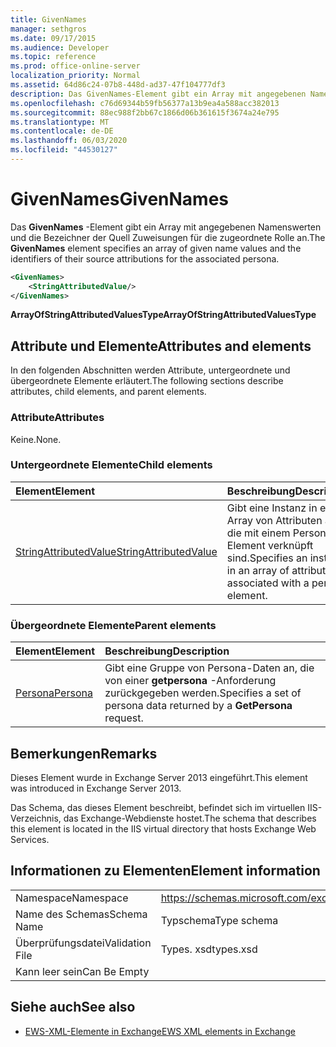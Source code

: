 ```yaml
---
title: GivenNames
manager: sethgros
ms.date: 09/17/2015
ms.audience: Developer
ms.topic: reference
ms.prod: office-online-server
localization_priority: Normal
ms.assetid: 64d86c24-07b8-448d-ad37-47f104777df3
description: Das GivenNames-Element gibt ein Array mit angegebenen Namenswerten und die Bezeichner der Quell Zuweisungen für die zugeordnete Rolle an.
ms.openlocfilehash: c76d69344b59fb56377a13b9ea4a588acc382013
ms.sourcegitcommit: 88ec988f2bb67c1866d06b361615f3674a24e795
ms.translationtype: MT
ms.contentlocale: de-DE
ms.lasthandoff: 06/03/2020
ms.locfileid: "44530127"
---
```

# <a name="givennames"></a><span data-ttu-id="d873c-103">GivenNames</span><span class="sxs-lookup"><span data-stu-id="d873c-103">GivenNames</span></span>

<span data-ttu-id="d873c-104">Das **GivenNames** -Element gibt ein Array mit angegebenen Namenswerten und die Bezeichner der Quell Zuweisungen für die zugeordnete Rolle an.</span><span class="sxs-lookup"><span data-stu-id="d873c-104">The **GivenNames** element specifies an array of given name values and the identifiers of their source attributions for the associated persona.</span></span> 
  
```xml
<GivenNames>
    <StringAttributedValue/>
</GivenNames>
```

 <span data-ttu-id="d873c-105">**ArrayOfStringAttributedValuesType**</span><span class="sxs-lookup"><span data-stu-id="d873c-105">**ArrayOfStringAttributedValuesType**</span></span>
## <a name="attributes-and-elements"></a><span data-ttu-id="d873c-106">Attribute und Elemente</span><span class="sxs-lookup"><span data-stu-id="d873c-106">Attributes and elements</span></span>

<span data-ttu-id="d873c-107">In den folgenden Abschnitten werden Attribute, untergeordnete und übergeordnete Elemente erläutert.</span><span class="sxs-lookup"><span data-stu-id="d873c-107">The following sections describe attributes, child elements, and parent elements.</span></span>
  
### <a name="attributes"></a><span data-ttu-id="d873c-108">Attribute</span><span class="sxs-lookup"><span data-stu-id="d873c-108">Attributes</span></span>

<span data-ttu-id="d873c-109">Keine.</span><span class="sxs-lookup"><span data-stu-id="d873c-109">None.</span></span>
  
### <a name="child-elements"></a><span data-ttu-id="d873c-110">Untergeordnete Elemente</span><span class="sxs-lookup"><span data-stu-id="d873c-110">Child elements</span></span>

|<span data-ttu-id="d873c-111">**Element**</span><span class="sxs-lookup"><span data-stu-id="d873c-111">**Element**</span></span>|<span data-ttu-id="d873c-112">**Beschreibung**</span><span class="sxs-lookup"><span data-stu-id="d873c-112">**Description**</span></span>|
|:-----|:-----|
|[<span data-ttu-id="d873c-113">StringAttributedValue</span><span class="sxs-lookup"><span data-stu-id="d873c-113">StringAttributedValue</span></span>](stringattributedvalue.md) <br/> |<span data-ttu-id="d873c-114">Gibt eine Instanz in einem Array von Attributen an, die mit einem Persona-Element verknüpft sind.</span><span class="sxs-lookup"><span data-stu-id="d873c-114">Specifies an instance in an array of attributes associated with a persona element.</span></span>  <br/> |
   
### <a name="parent-elements"></a><span data-ttu-id="d873c-115">Übergeordnete Elemente</span><span class="sxs-lookup"><span data-stu-id="d873c-115">Parent elements</span></span>

|<span data-ttu-id="d873c-116">**Element**</span><span class="sxs-lookup"><span data-stu-id="d873c-116">**Element**</span></span>|<span data-ttu-id="d873c-117">**Beschreibung**</span><span class="sxs-lookup"><span data-stu-id="d873c-117">**Description**</span></span>|
|:-----|:-----|
|[<span data-ttu-id="d873c-118">Persona</span><span class="sxs-lookup"><span data-stu-id="d873c-118">Persona</span></span>](persona.md) <br/> |<span data-ttu-id="d873c-119">Gibt eine Gruppe von Persona-Daten an, die von einer **getpersona** -Anforderung zurückgegeben werden.</span><span class="sxs-lookup"><span data-stu-id="d873c-119">Specifies a set of persona data returned by a **GetPersona** request.</span></span>  <br/> |
   
## <a name="remarks"></a><span data-ttu-id="d873c-120">Bemerkungen</span><span class="sxs-lookup"><span data-stu-id="d873c-120">Remarks</span></span>

<span data-ttu-id="d873c-121">Dieses Element wurde in Exchange Server 2013 eingeführt.</span><span class="sxs-lookup"><span data-stu-id="d873c-121">This element was introduced in Exchange Server 2013.</span></span>
  
<span data-ttu-id="d873c-122">Das Schema, das dieses Element beschreibt, befindet sich im virtuellen IIS-Verzeichnis, das Exchange-Webdienste hostet.</span><span class="sxs-lookup"><span data-stu-id="d873c-122">The schema that describes this element is located in the IIS virtual directory that hosts Exchange Web Services.</span></span>
  
## <a name="element-information"></a><span data-ttu-id="d873c-123">Informationen zu Elementen</span><span class="sxs-lookup"><span data-stu-id="d873c-123">Element information</span></span>

|||
|:-----|:-----|
|<span data-ttu-id="d873c-124">Namespace</span><span class="sxs-lookup"><span data-stu-id="d873c-124">Namespace</span></span>  <br/> |https://schemas.microsoft.com/exchange/services/2006/types  <br/> |
|<span data-ttu-id="d873c-125">Name des Schemas</span><span class="sxs-lookup"><span data-stu-id="d873c-125">Schema Name</span></span>  <br/> |<span data-ttu-id="d873c-126">Typschema</span><span class="sxs-lookup"><span data-stu-id="d873c-126">Type schema</span></span>  <br/> |
|<span data-ttu-id="d873c-127">Überprüfungsdatei</span><span class="sxs-lookup"><span data-stu-id="d873c-127">Validation File</span></span>  <br/> |<span data-ttu-id="d873c-128">Types. xsd</span><span class="sxs-lookup"><span data-stu-id="d873c-128">types.xsd</span></span>  <br/> |
|<span data-ttu-id="d873c-129">Kann leer sein</span><span class="sxs-lookup"><span data-stu-id="d873c-129">Can Be Empty</span></span>  <br/> ||
   
## <a name="see-also"></a><span data-ttu-id="d873c-130">Siehe auch</span><span class="sxs-lookup"><span data-stu-id="d873c-130">See also</span></span>



- [<span data-ttu-id="d873c-131">EWS-XML-Elemente in Exchange</span><span class="sxs-lookup"><span data-stu-id="d873c-131">EWS XML elements in Exchange</span></span>](ews-xml-elements-in-exchange.md)

